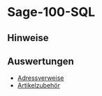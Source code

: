 # Sage-100-SQL

## Hinweise

## Auswertungen

- [Adressverweise](Auswertungen/Sage100_Adressverweise.sql)
- [Artikelzubehör](Auswertungen/Sage100_Artikelzubehör.sql)
